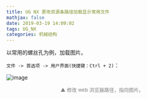 ```yaml
---
title: UG NX 更改资源条路径加载显示常用文件
mathjax: false
date: 2019-03-19 14:09:02
tags: UG_NX
categories: 机械结构
---
```


以常用的螺丝孔为例，加载图片。

<!--more-->
`文件 -> 首选项 -> 用户界面(快捷键：Ctrl + 2)`：

![image](https://wx1.sinaimg.cn/large/006mcMYXgy1g1845j54huj30gc0d5aas.jpg)

<div style="font-size:13px;color:gray;text-align:center">▲ 修改 web 浏览器路径，指向图片。</div>


<!--
<hr/>
<span style="color:gray;font-size:12px">
参考：
1.[link-01]()
2.[link-02]()
3.[link-03]()
4.[link-04]()
5.[link-05]()
</span>
-->



